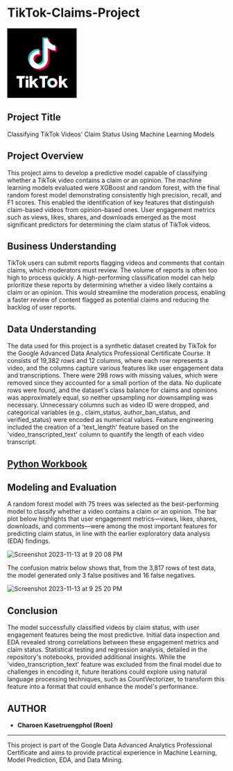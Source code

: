 # TikTok-Claims-Project

<img src="data_viz/TikTok2.png" alt="Tiktok" width="160" height="160">

## Project Title
Classifying TikTok Videos' Claim Status Using Machine Learning Models

## Project Overview
This project aims to develop a predictive model capable of classifying whether a TikTok video contains a claim or an opinion. The machine learning models evaluated were XGBoost and random forest, with the final random forest model demonstrating consistently high precision, recall, and F1 scores. This enabled the identification of key features that distinguish claim-based videos from opinion-based ones. User engagement metrics such as views, likes, shares, and downloads emerged as the most significant predictors for determining the claim status of TikTok videos.

## Business Understanding
TikTok users can submit reports flagging videos and comments that contain claims, which moderators must review. The volume of reports is often too high to process quickly. A high-performing classification model can help prioritize these reports by determining whether a video likely contains a claim or an opinion. This would streamline the moderation process, enabling a faster review of content flagged as potential claims and reducing the backlog of user reports.

## Data Understanding
The data used for this project is a synthetic dataset created by TikTok for the Google Advanced Data Analytics Professional Certificate Course. It consists of 19,382 rows and 12 columns, where each row represents a video, and the columns capture various features like user engagement data and transcriptions. There were 298 rows with missing values, which were removed since they accounted for a small portion of the data. No duplicate rows were found, and the dataset's class balance for claims and opinions was approximately equal, so neither upsampling nor downsampling was necessary. Unnecessary columns such as video ID were dropped, and categorical variables (e.g., claim_status, author_ban_status, and verified_status) were encoded as numerical values. Feature engineering included the creation of a 'text_length' feature based on the 'video_transcripted_text' column to quantify the length of each video transcript.

## [Python Workbook](https://github.com/roenseed/TikTok-Project/blob/main/TikTok%20project5_Machine%20Learning.ipynb)

## Modeling and Evaluation
A random forest model with 75 trees was selected as the best-performing model to classify whether a video contains a claim or an opinion. The bar plot below highlights that user engagement metrics—views, likes, shares, downloads, and comments—were among the most important features for predicting claim status, in line with the earlier exploratory data analysis (EDA) findings.

<img width="629" alt="Screenshot 2023-11-13 at 9 20 08 PM" src="https://github.com/kayneong/TikTok-Claims-Project/assets/150570357/39e847af-bf27-4566-954c-a174fb594c2b">

The confusion matrix below shows that, from the 3,817 rows of test data, the model generated only 3 false positives and 16 false negatives.

<img width="511" alt="Screenshot 2023-11-13 at 9 25 20 PM" src="https://github.com/kayneong/TikTok-Claims-Project/assets/150570357/3600afe5-31e8-44da-9037-782e2e17a8a8">

## Conclusion
The model successfully classified videos by claim status, with user engagement features being the most predictive. Initial data inspection and EDA revealed strong correlations between these engagement metrics and claim status. Statistical testing and regression analysis, detailed in the repository's notebooks, provided additional insights. While the 'video_transcription_text' feature was excluded from the final model due to challenges in encoding it, future iterations could explore using natural language processing techniques, such as CountVectorizer, to transform this feature into a format that could enhance the model's performance.

## AUTHOR
- **Charoen Kasetruengphol (Roen)**
---

This project is part of the Google Data Advanced Analytics Professional Certificate and aims to provide practical experience in Machine Learning, Model Prediction, EDA, and Data Mining.
